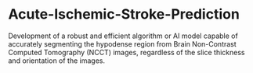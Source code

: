 # Acute-Ischemic-Stroke-Prediction
Development of  a robust and efficient algorithm or AI model capable of accurately segmenting the hypodense region from Brain Non-Contrast Computed Tomography (NCCT) images, regardless of the slice thickness and orientation of the images. 
